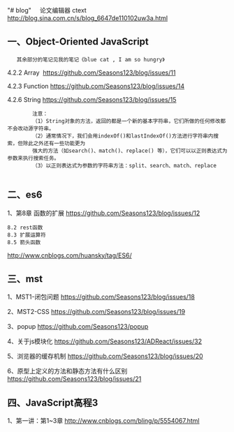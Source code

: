 "# blog"     论文编辑器 ctext http://blog.sina.com.cn/s/blog_6647de110102uw3a.html

##  一、Object-Oriented JavaScript       

       其余部分的笔记见我的笔记《blue cat , I am so hungry》
     
4.2.2 Array  https://github.com/Seasons123/blog/issues/11

4.2.3 Function https://github.com/Seasons123/blog/issues/14

4.2.6 String  https://github.com/Seasons123/blog/issues/15

            注意：
            （1）String对象的方法，返回的都是一个新的基本字符串，它们所做的任何修改都不会改动源字符串。
            （2）通常情况下，我们会用indexOf()和lastIndexOf()方法进行字符串内搜索，但除此之外还有一些功能更为
            强大的方法（如search()、match()、replace() 等），它们可以以正则表达式为参数来执行搜索任务。
            （3）以正则表达式为参数的字符串方法：split、search、match、replace        


## 二、es6

1、第8章 函数的扩展  https://github.com/Seasons123/blog/issues/12

    8.2 rest函数
    8.3 扩展运算符
    8.5 箭头函数

http://www.cnblogs.com/huansky/tag/ES6/ 



## 三、mst

1、MST1-闭包问题 https://github.com/Seasons123/blog/issues/18

2、MST2-CSS https://github.com/Seasons123/blog/issues/19

3、popup https://github.com/Seasons123/popup

4、关于js模块化 https://github.com/Seasons123/ADReact/issues/32

5、浏览器的缓存机制 https://github.com/Seasons123/blog/issues/20

6、原型上定义的方法和静态方法有什么区别 https://github.com/Seasons123/blog/issues/21



## 四、JavaScript高程3

1、第一讲：第1~3章 http://www.cnblogs.com/bling/p/5554067.html
